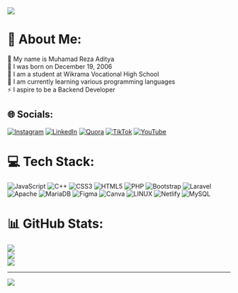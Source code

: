 <img src="https://www.git-tower.com/blog/posts/git-for-marketing-teams/header@3960w.png">


# 💫 About Me:
🧒 My name is Muhamad Reza Aditya<br>🌱 I was born on December 19, 2006<br>🏫 I am a student at Wikrama Vocational High School<br>💬 I am currently learning various programming languages<br>⚡ I aspire to be a Backend Developer


## 🌐 Socials:
[![Instagram](https://img.shields.io/badge/Instagram-%23E4405F.svg?logo=Instagram&logoColor=white)](https://instagram.com/mahmaradaeza) [![LinkedIn](https://img.shields.io/badge/LinkedIn-%230077B5.svg?logo=linkedin&logoColor=white)](https://linkedin.com/in/Reza-Adit) [![Quora](https://img.shields.io/badge/Quora-%23B92B27.svg?logo=Quora&logoColor=white)](https://quora.com/profile/Reza-Adit) [![TikTok](https://img.shields.io/badge/TikTok-%23000000.svg?logo=TikTok&logoColor=white)](https://tiktok.com/@aneut.cnh) [![YouTube](https://img.shields.io/badge/YouTube-%23FF0000.svg?logo=YouTube&logoColor=white)](https://www.youtube.com/@rezawiber8792) 

# 💻 Tech Stack:
![JavaScript](https://img.shields.io/badge/javascript-%23323330.svg?style=for-the-badge&logo=javascript&logoColor=%23F7DF1E) ![C++](https://img.shields.io/badge/c++-%2300599C.svg?style=for-the-badge&logo=c%2B%2B&logoColor=white) ![CSS3](https://img.shields.io/badge/css3-%231572B6.svg?style=for-the-badge&logo=css3&logoColor=white) ![HTML5](https://img.shields.io/badge/html5-%23E34F26.svg?style=for-the-badge&logo=html5&logoColor=white) ![PHP](https://img.shields.io/badge/php-%23777BB4.svg?style=for-the-badge&logo=php&logoColor=white) ![Bootstrap](https://img.shields.io/badge/bootstrap-%23563D7C.svg?style=for-the-badge&logo=bootstrap&logoColor=white) ![Laravel](https://img.shields.io/badge/laravel-%23FF2D20.svg?style=for-the-badge&logo=laravel&logoColor=white) ![Apache](https://img.shields.io/badge/apache-%23D42029.svg?style=for-the-badge&logo=apache&logoColor=white) ![MariaDB](https://img.shields.io/badge/MariaDB-003545?style=for-the-badge&logo=mariadb&logoColor=white) 	![Figma](https://img.shields.io/badge/figma-%23F24E1E.svg?style=for-the-badge&logo=figma&logoColor=white) ![Canva](https://img.shields.io/badge/Canva-%2300C4CC.svg?style=for-the-badge&logo=Canva&logoColor=white) ![LINUX](https://img.shields.io/badge/Linux-FCC624?style=for-the-badge&logo=linux&logoColor=black) ![Netlify](https://img.shields.io/badge/netlify-%23000000.svg?style=for-the-badge&logo=netlify&logoColor=#00C7B7) ![MySQL](https://img.shields.io/badge/mysql-%2300f.svg?style=for-the-badge&logo=mysql&logoColor=white)
# 📊 GitHub Stats:
![](https://github-readme-stats.vercel.app/api?username=rezaadit12&theme=blue-green&hide_border=false&include_all_commits=false&count_private=true)<br/>
![](https://github-readme-streak-stats.herokuapp.com/?user=rezaadit12&theme=blue-green&hide_border=false)<br/>
![](https://github-readme-stats.vercel.app/api/top-langs/?username=rezaadit12&theme=blue-green&hide_border=false&include_all_commits=false&count_private=true&layout=compact)


---
[![](https://visitcount.itsvg.in/api?id=rezaadit12&icon=7&color=8)](https://visitcount.itsvg.in)

<!-- Proudly created with GPRM ( https://gprm.itsvg.in ) -->
